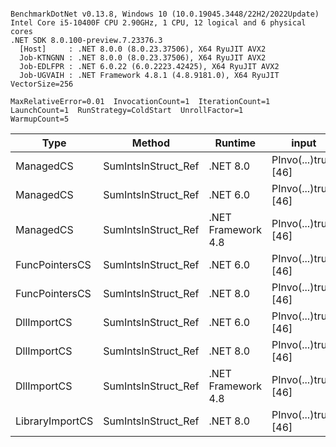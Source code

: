 ```

BenchmarkDotNet v0.13.8, Windows 10 (10.0.19045.3448/22H2/2022Update)
Intel Core i5-10400F CPU 2.90GHz, 1 CPU, 12 logical and 6 physical cores
.NET SDK 8.0.100-preview.7.23376.3
  [Host]     : .NET 8.0.0 (8.0.23.37506), X64 RyuJIT AVX2
  Job-KTNGNN : .NET 8.0.0 (8.0.23.37506), X64 RyuJIT AVX2
  Job-EDLFPR : .NET 6.0.22 (6.0.2223.42425), X64 RyuJIT AVX2
  Job-UGVAIH : .NET Framework 4.8.1 (4.8.9181.0), X64 RyuJIT VectorSize=256

MaxRelativeError=0.01  InvocationCount=1  IterationCount=1  
LaunchCount=1  RunStrategy=ColdStart  UnrollFactor=1  
WarmupCount=5  

```
| Type            | Method              | Runtime            | input                | Mean        | Error | Median      | Min         | Max         | Allocated |
|---------------- |-------------------- |------------------- |--------------------- |------------:|------:|------------:|------------:|------------:|----------:|
| ManagedCS       | SumIntsInStruct_Ref | .NET 8.0           | PInvo(...)truct [46] |    375.0 μs |    NA |    375.0 μs |    375.0 μs |    375.0 μs |     400 B |
| ManagedCS       | SumIntsInStruct_Ref | .NET 6.0           | PInvo(...)truct [46] |    375.9 μs |    NA |    375.9 μs |    375.9 μs |    375.9 μs |     640 B |
| ManagedCS       | SumIntsInStruct_Ref | .NET Framework 4.8 | PInvo(...)truct [46] |    486.7 μs |    NA |    486.7 μs |    486.7 μs |    486.7 μs |         - |
| FuncPointersCS  | SumIntsInStruct_Ref | .NET 6.0           | PInvo(...)truct [46] | 31,078.0 μs |    NA | 31,078.0 μs | 31,078.0 μs | 31,078.0 μs |     640 B |
| FuncPointersCS  | SumIntsInStruct_Ref | .NET 8.0           | PInvo(...)truct [46] | 31,274.0 μs |    NA | 31,274.0 μs | 31,274.0 μs | 31,274.0 μs |     400 B |
| DllImportCS     | SumIntsInStruct_Ref | .NET 6.0           | PInvo(...)truct [46] | 41,211.0 μs |    NA | 41,211.0 μs | 41,211.0 μs | 41,211.0 μs |     640 B |
| DllImportCS     | SumIntsInStruct_Ref | .NET 8.0           | PInvo(...)truct [46] | 41,267.6 μs |    NA | 41,267.6 μs | 41,267.6 μs | 41,267.6 μs |     400 B |
| DllImportCS     | SumIntsInStruct_Ref | .NET Framework 4.8 | PInvo(...)truct [46] | 41,735.3 μs |    NA | 41,735.3 μs | 41,735.3 μs | 41,735.3 μs |         - |
| LibraryImportCS | SumIntsInStruct_Ref | .NET 8.0           | PInvo(...)truct [46] | 43,884.6 μs |    NA | 43,884.6 μs | 43,884.6 μs | 43,884.6 μs |     400 B |
